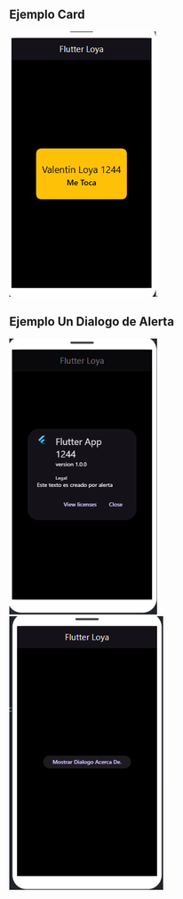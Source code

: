 ## Ejemplo Card
![La tarjeta](pelo.jpg).

## Ejemplo Un Dialogo de Alerta
![La tarjeta](dialogo.jpg)
![La tarjeta](dialogor.jpg)